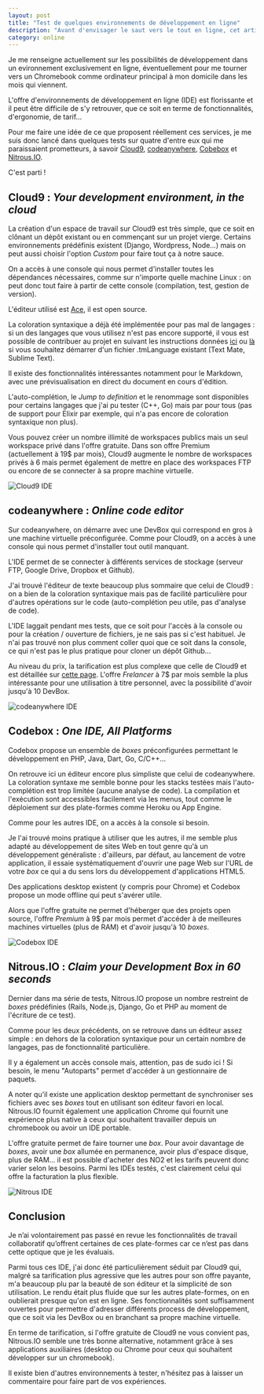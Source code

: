 ```yaml
---
layout: post
title: "Test de quelques environnements de développement en ligne"
description: "Avant d'envisager le saut vers le tout en ligne, cet article propose une revue de quelques IDE en ligne : Cloud9, codeanywhere, Cobebox et Nitrous.IO."
category: online
---
```


Je me renseigne actuellement sur les possibilités de développement dans un evironnement exclusivement en ligne, éventuellement pour me tourner vers un Chromebook comme ordinateur principal à mon domicile dans les mois qui viennent.

L'offre d'environnements de développement en ligne (IDE) est florissante et il peut être difficile de s'y retrouver, que ce soit en terme de fonctionnalités, d'ergonomie, de tarif...

Pour me faire une idée de ce que proposent réellement ces services, je me suis donc lancé dans quelques tests sur quatre d'entre eux qui me paraissaient prometteurs, à savoir [Cloud9](https://c9.io/), [codeanywhere](https://codeanywhere.com/), [Cobebox](https://www.codebox.io/) et [Nitrous.IO](https://www.nitrous.io/).

C'est parti !

## Cloud9 : *Your development environment, in the cloud*

La création d'un espace de travail sur Cloud9 est très simple, que ce soit en clônant un dépôt existant ou en commençant sur un projet vierge. Certains environnements prédéfinis existent (Django, Wordpress, Node...) mais on peut aussi choisir l'option *Custom* pour faire tout ça à notre sauce.

On a accès à une console qui nous permet d'installer toutes les dépendances nécessaires, comme sur n'importe quelle machine Linux : on peut donc tout faire à partir de cette console (compilation, test, gestion de version).

L'éditeur utilisé est [Ace](https://github.com/ajaxorg/ace), il est open source.

La coloration syntaxique a déjà été implémentée pour pas mal de langages : si un des langages que vous utilisez n'est pas encore supporté, il vous est possible de contribuer au projet en suivant les instructions données [ici](http://ace.c9.io/#nav=higlighter) ou [là](https://github.com/ajaxorg/ace/wiki/Importing-.tmtheme-and-.tmlanguage-Files-into-Ace) si vous souhaitez démarrer d'un fichier .tmLanguage existant (Text Mate, Sublime Text).

Il existe des fonctionnalités intéressantes notamment pour le Markdown, avec une prévisualisation en direct du document en cours d'édition.

L'auto-complétion, le *Jump to definition* et le renommage sont disponibles pour certains langages que j'ai pu tester (C++, Go) mais par pour tous (pas de support pour Elixir par exemple, qui n'a pas encore de coloration syntaxique non plus).

Vous pouvez créer un nombre illimité de workspaces publics mais un seul workspace privé dans l'offre gratuite. Dans son offre Premium (actuellement à 19$ par mois), Cloud9 augmente le nombre de workspaces privés à 6 mais permet également de mettre en place des workspaces FTP ou encore de se connecter à sa propre machine virtuelle.

![Cloud9 IDE](/img/uploads/cloud9_ide.png)

## codeanywhere : *Online code editor*

Sur codeanywhere, on démarre avec une DevBox qui correspond en gros à une machine virtuelle préconfigurée. Comme pour Cloud9, on a accès à une console qui nous permet d'installer tout outil manquant.

L'IDE permet de se connecter à différents services de stockage (serveur FTP, Google Drive, Dropbox et Github).

J'ai trouvé l'éditeur de texte beaucoup plus sommaire que celui de Cloud9 : on a bien de la coloration syntaxique mais pas de facilité particulière pour d'autres opérations sur le code (auto-complétion peu utile, pas d'analyse de code).

L'IDE laggait pendant mes tests, que ce soit pour l'accès à la console ou pour la création / ouverture de fichiers, je ne sais pas si c'est habituel. Je n'ai pas trouvé non plus comment coller quoi que ce soit dans la console, ce qui n'est pas le plus pratique pour cloner un dépôt Github...

Au niveau du prix, la tarification est plus complexe que celle de Cloud9 et est détaillée sur [cette page](https://codeanywhere.com/pricing). L'offre *Frelancer* à 7$ par mois semble la plus intéressante pour une utilisation à titre personnel, avec la possibilité d'avoir jusqu'à 10 DevBox.

![codeanywhere IDE](/img/uploads/codeanywhere_ide.png)

## Codebox : *One IDE, All Platforms*

Codebox propose un ensemble de *boxes* préconfigurées permettant le développement en PHP, Java, Dart, Go, C/C++...

On retrouve ici un éditeur encore plus simpliste que celui de codeanywhere. La coloration syntaxe me semble bonne pour les stacks testées mais l'auto-complétion est trop limitée (aucune analyse de code). La compilation et l'exécution sont accessibles facilement via les menus, tout comme le déploiement sur des plate-formes comme Heroku ou App Engine.

Comme pour les autres IDE, on a accès à la console si besoin.

Je l'ai trouvé moins pratique à utiliser que les autres, il me semble plus adapté au développement de sites Web en tout genre qu'à un développement généraliste : d'ailleurs, par défaut, au lancement de votre application, il essaie systématiquement d'ouvrir une page Web sur l'URL de votre *box* ce qui a du sens lors du développement d'applications HTML5.

Des applications desktop existent (y compris pour Chrome) et Codebox propose un mode offline qui peut s'avérer utile.

Alors que l'offre gratuite ne permet d'héberger que des projets open source, l'offre *Premium* à 9$ par mois permet d'accéder à de meilleures machines virtuelles (plus de RAM) et d'avoir jusqu'à 10 *boxes*.

![Codebox IDE](/img/uploads/codebox_ide.png)

## Nitrous.IO : *Claim your Development Box in 60 seconds*

Dernier dans ma série de tests, Nitrous.IO propose un nombre restreint de *boxes* prédéfinies (Rails, Node.js, Django, Go et PHP au moment de l'écriture de ce test).

Comme pour les deux précédents, on se retrouve dans un éditeur assez simple : en dehors de la coloration syntaxique pour un certain nombre de langages, pas de fonctionnalité particulière.

Il y a également un accès console mais, attention, pas de sudo ici ! Si besoin, le menu "Autoparts" permet d'accéder à un gestionnaire de paquets.

A noter qu'il existe une application desktop permettant de synchroniser ses fichiers avec ses *boxes* tout en utilisant son éditeur favori en local. Nitrous.IO fournit également une application Chrome qui fournit une expérience plus native à ceux qui souhaitent travailler depuis un chromebook ou avoir un IDE portable. 

L'offre gratuite permet de faire tourner une *box*. Pour avoir davantage de *boxes*, avoir une *box* allumée en permanence, avoir plus d'espace disque, plus de RAM... il est possible d'acheter des NO2 et les tarifs peuvent donc varier selon les besoins. Parmi les IDEs testés, c'est clairement celui qui offre la facturation la plus flexible.

![Nitrous IDE](/img/uploads/nitrous_ide.png)

## Conclusion

Je n’ai volontairement pas passé en revue les fonctionnalités de travail collaboratif qu’offrent certaines de ces plate-formes car ce n’est pas dans cette optique que je les évaluais.

Parmi tous ces IDE, j'ai donc été particulièrement séduit par Cloud9 qui, malgré sa tarification plus agressive que les autres pour son offre payante, m'a beaucoup plu par la beauté de son éditeur et la simplicité de son utilisation. Le rendu était plus fluide que sur les autres plate-formes, on en oublierait presque qu'on est en ligne. Ses fonctionnalités sont suffisamment ouvertes pour permettre d'adresser différents process de développement, que ce soit via les DevBox ou en branchant sa propre machine virtuelle.

En terme de tarification, si l'offre gratuite de Cloud9 ne vous convient pas, Nitrous.IO semble une très bonne alternative, notamment grâce à ses applications auxiliaires (desktop ou Chrome pour ceux qui souhaitent développer sur un chromebook).

Il existe bien d'autres environnements à tester, n'hésitez pas à laisser un commentaire pour faire part de vos expériences.
